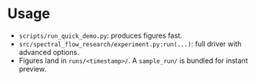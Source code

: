 
# Usage

- `scripts/run_quick_demo.py`: produces figures fast.
- `src/spectral_flow_research/experiment.py:run(...)`: full driver with advanced options.
- Figures land in `runs/<timestamp>/`. A `sample_run/` is bundled for instant preview.
